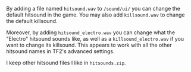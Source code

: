 By adding a file named `hitsound.wav` to `/sound/ui/` you can change the default hitsound in the game. You may also add `killsound.wav` to change the default killsound.

Moreover, by adding `hitsound_electro.wav` you can change what the "Electro" hitsound sounds like, as well as a `killsound_electro.wav` if you want to change its killsound.
This appears to work with all the other hitsound names in TF2's advanced settings.

I keep other hitsound files I like in `hitsounds.zip`.
